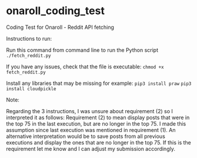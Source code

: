 # onaroll_coding_test
Coding Test for Onaroll - Reddit API fetching

Instructions to run:

Run this command from command line to run the Python script
`./fetch_reddit.py`

If you have any issues, check that the file is executable:
`chmod +x fetch_reddit.py`

Install any libraries that may be missing for example:
`pip3 install praw`
`pip3 install cloudpickle`

Note:

Regarding the 3 instructions, I was unsure about requirement (2) so I interpreted it as follows:
Requirement (2) to mean display posts that were in the top 75 in the last execution, but are no longer in the top 75. I made this assumption since last execution was mentioned in requirement (1). An alternative interpretation would be to save posts from all previous executions and display the ones that are no longer in the top 75. If this is the requirement let me know and I can adjust my submission accordingly.
